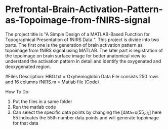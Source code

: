 # Prefrontal-Brain-Activation-Pattern-as-Topoimage-from-fNIRS-signal
 The project title is "A Simple Design of a MATLAB-Based Function for Topographical Presentation of fNIRS Data ". This project is divide into two parts. The first one is the generation of brain activation pattern as topoimage from fNIRS signal using MATLAB. The later part is registration of the topoimage on brain surface image for better anatomical view to understand the activation pattern in detail and identify the oxygenated and deoxygenated region. 


#Files Description:
HBO.txt = Oxyhemoglobin Data File consists 250 rows and 16 columns
fNIRS.m = Matlab file (Code)

How To Do:
1. Put the files in a same folder
2. Run the matlab code
3. Can select the specific data points by changing the [data=x(55,:);] here 55 indicates the 55th number data points and will generate topoimage for that data 
